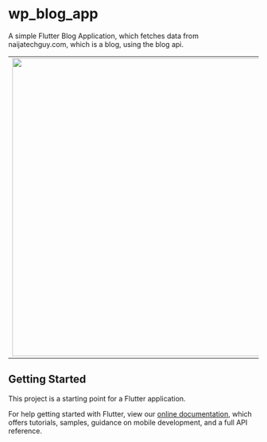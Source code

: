 # wp_blog_app

A simple Flutter Blog Application, which fetches data from naijatechguy.com, which is a blog, using the blog api.

<table>
  <tbody>
    <tr>
      <td><img src='https://github.com/quiet-programmer/wp_blog_app/blob/master/ss/naijatechguy.gif' width='600' height='600'></td>
     </tr>
  </tbody>
</table>

## Getting Started

This project is a starting point for a Flutter application.

For help getting started with Flutter, view our
[online documentation](https://flutter.dev/docs), which offers tutorials,
samples, guidance on mobile development, and a full API reference.
